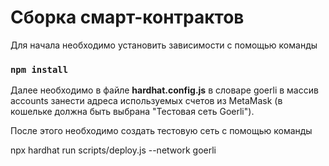 # Сборка смарт-контрактов

Для начала необходимо установить зависимости с помощью команды

### `npm install`

Далее необходимо в файле <strong>hardhat.config.js</strong> в словаре goerli в массив accounts занести адреса используемых счетов из MetaMask (в кошельке должна быть выбрана "Тестовая сеть Goerli").

После этого необходимо создать тестовую сеть с помощью команды

npx hardhat run scripts/deploy.js --network goerli
